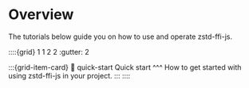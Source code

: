 # Overview

The tutorials below guide you on how to use and operate zstd-ffi-js.

::::{grid} 1 1 2 2
:gutter: 2

:::{grid-item-card}
:link: quick-start
Quick start
^^^
How to get started with using zstd-ffi-js in your project.
:::
::::